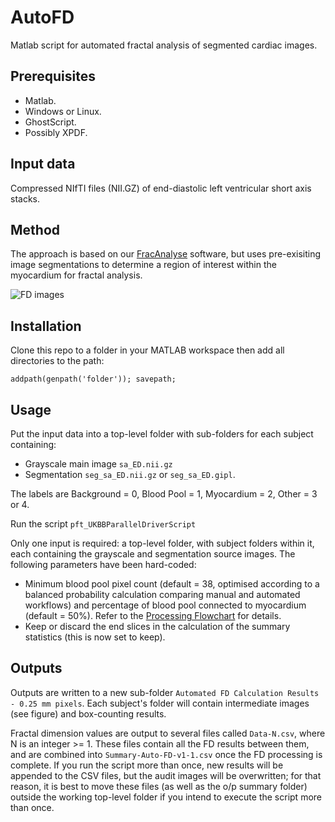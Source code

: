 # AutoFD
Matlab script for automated fractal analysis of segmented cardiac images.

## Prerequisites
- Matlab.
- Windows or Linux.
- GhostScript.
- Possibly XPDF.

## Input data

Compressed NIfTI files (NII.GZ) of end-diastolic left ventricular short axis stacks.

## Method

The approach is based on our [FracAnalyse](https://github.com/UK-Digital-Heart-Project/fracAnalyse) software, 
but uses pre-exisiting image segmentations to determine a region of interest within the myocardium for fractal analysis.  

![FD images](https://github.com/UK-Digital-Heart-Project/AutoFD/blob/master/FDworkflow.png)

## Installation
Clone this repo to a folder in your MATLAB workspace then add all directories to the path:

```addpath(genpath('folder')); savepath;```

## Usage
Put the input data into a top-level folder with sub-folders for each subject containing:
  * Grayscale main image  ```sa_ED.nii.gz```
  * Segmentation ```seg_sa_ED.nii.gz``` or ```seg_sa_ED.gipl```.

The labels are Background  = 0, Blood Pool  = 1, Myocardium  = 2, Other = 3 or 4.

Run the script ```pft_UKBBParallelDriverScript```

Only one input is required: a top-level folder, with subject folders within it, each containing the grayscale and segmentation source images. The following parameters have been hard-coded: 

  * Minimum blood pool pixel count (default = 38, optimised according to a balanced probability calculation comparing manual and automated workflows) and percentage of blood pool connected to myocardium (default = 50%). Refer to the [Processing Flowchart](https://github.com/UK-Digital-Heart-Project/AutoFD/blob/master/Processing%20Flowchart.pdf) for details.
  * Keep or discard the end slices in the calculation of the summary statistics (this is now set to keep).
  
## Outputs
Outputs are written to a new sub-folder ```Automated FD Calculation Results - 0.25 mm pixels```.  Each subject's folder will contain intermediate images (see figure) and box-counting results.

Fractal dimension values are output to several files called ```Data-N.csv```, where N is an integer >= 1. These files contain all the FD results between them, and are combined into ```Summary-Auto-FD-v1-1.csv``` once the FD processing is complete. If you run the script more than once, new results will be appended to the CSV files, but the audit images will be overwritten; for that reason, it is best to move these files (as well as the o/p summary folder) outside the working top-level folder if you intend to execute the script more than once.
